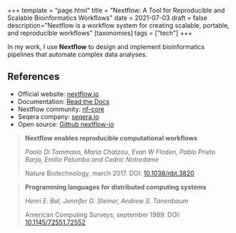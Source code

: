 +++
template = "page.html"
title = "Nextflow: A Tool for Reproducible and Scalable Bioinformatics Workflows"
date =  2021-07-03
draft = false
description="Nextflow is a workflow system for creating scalable, portable, and reproducible workflows"
[taxonomies]
tags = ["tech"]
+++

In my work, I use **Nextflow** to design and implement bioinformatics pipelines that automate complex data analyses.

<!-- more -->


## References


* Official website: [nextflow.io](https://www.nextflow.io/)
* Documentation: [Read the Docs](https://www.nextflow.io/docs/latest/)
* Nextflow community: [nf-core](https://nf-co.re/)
* Seqera company: [seqera.io](https://seqera.io/)
* Open source: [Github nextflow-io](https://github.com/nextflow-io/nextflow)

> **Nextflow enables reproducible computational workflows**
>
> *Paolo Di Tommaso, Maria Chatzou, Evan W Floden, Pablo Prieto Barja, Emilio Palumbo and Cedric Notredame*
>
> Nature Biotechnology, march 2017. DOI: [10.1038/nbt.3820](https://doi.org/10.1038/nbt.3820)


> **Programming languages for distributed computing systems**
>
> *Henri E. Bal, Jennifer G. Steiner, Andrew S. Tanenbaum*
>
> American Computing Surveys, september 1989. DOI: [10.1145/72551.72552](https://doi.org/10.1145/72551.72552)